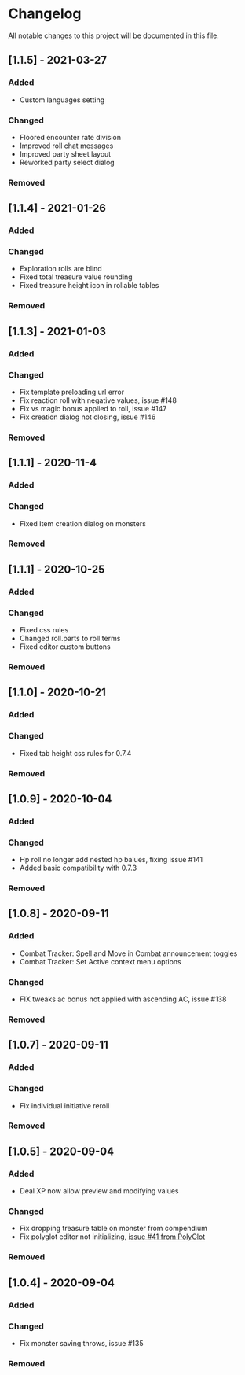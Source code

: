 # Changelog
All notable changes to this project will be documented in this file.

## [1.1.5] - 2021-03-27
### Added
- Custom languages setting
### Changed
- Floored encounter rate division
- Improved roll chat messages
- Improved party sheet layout
- Reworked party select dialog
### Removed

## [1.1.4] - 2021-01-26
### Added
### Changed
- Exploration rolls are blind
- Fixed total treasure value rounding
- Fixed treasure height icon in rollable tables
### Removed

## [1.1.3] - 2021-01-03
### Added
### Changed
- Fix template preloading url error
- Fix reaction roll with negative values, issue #148
- Fix vs magic bonus applied to roll, issue #147
- Fix creation dialog not closing, issue #146
### Removed

## [1.1.1] - 2020-11-4
### Added
### Changed
- Fixed Item creation dialog on monsters
### Removed

## [1.1.1] - 2020-10-25
### Added
### Changed
- Fixed css rules
- Changed roll.parts to roll.terms
- Fixed editor custom buttons
### Removed

## [1.1.0] - 2020-10-21
### Added
### Changed
- Fixed tab height css rules for 0.7.4
### Removed

## [1.0.9] - 2020-10-04
### Added
### Changed
- Hp roll no longer add nested hp balues, fixing issue #141
- Added basic compatibility with 0.7.3
### Removed

## [1.0.8] - 2020-09-11
### Added
- Combat Tracker: Spell and Move in Combat announcement toggles
- Combat Tracker: Set Active context menu options
### Changed
- FIX tweaks ac bonus not applied with ascending AC, issue #138
### Removed

## [1.0.7] - 2020-09-11
### Added
### Changed
- Fix individual initiative reroll
### Removed

## [1.0.5] - 2020-09-04
### Added
- Deal XP now allow preview and modifying values
### Changed
- Fix dropping treasure table on monster from compendium
- Fix polyglot editor not initializing, [issue #41 from PolyGlot](https://github.com/kakaroto/fvtt-module-polyglot/issues/41#issuecomment-686964145)
### Removed

## [1.0.4] - 2020-09-04
### Added
### Changed
- Fix monster saving throws, issue #135
### Removed
